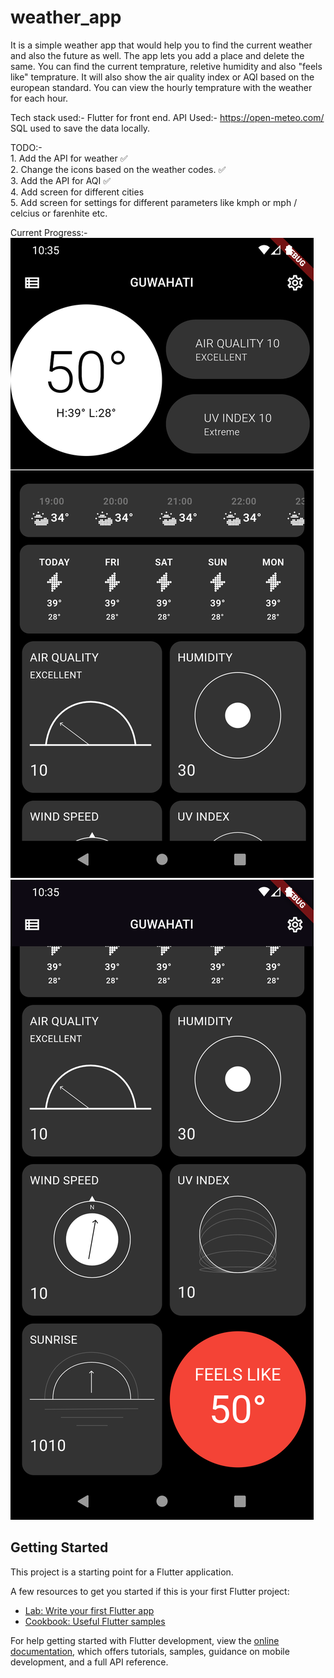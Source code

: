 # weather_app

It is a simple weather app that would help you to find the current weather and also the future as well.
The app lets you add a place and delete the same. You can find the current temprature, reletive humidity and also "feels like" temprature.
It will also show the air quality index or AQI based on the european standard.
You can view the hourly temprature with the weather for each hour.

Tech stack used:- 
    Flutter for front end. 
    API Used:- https://open-meteo.com/
    SQL used to save the data locally.

TODO:-  
    1. Add the API for weather  ✅  
    2. Change the icons based on the weather codes. ✅   
    3. Add the API for AQI ✅  
    4. Add screen for different cities  
    5. Add screen for settings for different parameters like kmph or mph / celcius or farenhite etc.

Current Progress:-
    ![plot](./screenshots/Screenshot_1686632733.png "HomeScreen") ![plot](./screenshots/Screenshot_1686632737.png "HomeScreen2")

## Getting Started

This project is a starting point for a Flutter application.

A few resources to get you started if this is your first Flutter project:

- [Lab: Write your first Flutter app](https://docs.flutter.dev/get-started/codelab)
- [Cookbook: Useful Flutter samples](https://docs.flutter.dev/cookbook)

For help getting started with Flutter development, view the
[online documentation](https://docs.flutter.dev/), which offers tutorials,
samples, guidance on mobile development, and a full API reference.
